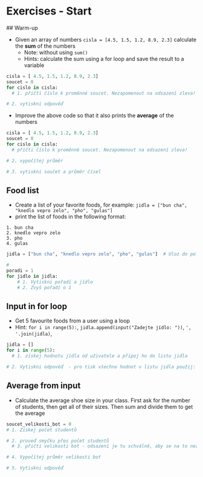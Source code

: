 # Exercises - Start

## Warm-up
* Given an array of numbers `cisla = [4.5, 1.5, 1.2, 8.9, 2.3]` calculate the **sum** of the numbers
  * Note: without using `sum()`
  * Hints: calculate the sum using a for loop and save the result to a variable

```python
cisla = [ 4.5, 1.5, 1.2, 8.9, 2.3]
soucet = 0
for cislo in cisla:
  # 1. přičti číslo k proměnné soucet. Nezapomenout na odsazení zleva!

# 2. vytiskni odpověď
```

* Improve the above code so that it also prints the **average** of the numbers

```python
cisla = [ 4.5, 1.5, 1.2, 8.9, 2.3]
soucet = 0
for cislo in cisla:
  # přičti číslo k proměnné soucet. Nezapomenout na odsazení zleva!

# 2. vypočítej průměr

# 3. vytiskni součet a průměr čísel

```  

## Food list
* Create a list of your favorite foods, for example: `jidla = ["bun cha", "knedlo vepro zelo", "pho", "gulas"]`
* print the list of foods in the following format:

```
1. bun cha
2. knedlo vepro zelo
3. pho
4. gulas
```

```python
jidla = ["bun cha", "knedlo vepro zelo", "pho", "gulas"]  # Uloz do pole svoje oblibena jidla podle tvych priorit.

#
poradi = 1
for jidlo in jidla:
    # 1. Vytiskni pořadí a jídlo
    # 2. Zvyš pořadí o 1
```

## Input in for loop
* Get 5 favourite foods from a user using a loop
 * Hint: `for i in range(5):`, `jidla.append(input("Zadejte jídlo: "))`, `', '.join(jidla)`,

```python
jidla = []
for i in range(5):
  # 1. získej hodnotu jídla od uživatele a připoj ho do listu jidla

# 2. Vytiskni odpověď  - pro tisk všechno hodnot v listu jidla použij: ', '.join(jidla)

```
## Average from input
* Calculate the average shoe size in your class. First ask for the number of students, then get all of their sizes. Then sum and divide them to get the average

```python
soucet_velikosti_bot = 0
# 1. Získej počet studentů

# 2. proveď smyčku přes počet studentů
  # 3. přičti velikosti bot - odsazení je tu schválně, aby se na to nezapomnělo.

# 4. Vypočítej průměr velikosti bot

# 5. Vytiskni odpověď
```
